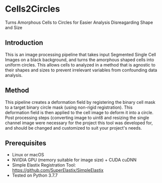 # Cells2Circles
Turns Amorphous Cells to Circles for Easier Analysis Disreagarding Shape and Size

## Introduction
This is an image processing pipeline that takes input Segmented Single Cell Images on a black background, and turns the amorphous shaped cells into uniform circles. This allows cells to analyzed in a method that is agnostic to their shapes and sizes to prevent irrelevant variables from confounding data analysis.

## Method
This pipeline creates a deformation field by registering the binary cell mask to a target binary circle mask (using non-rigid registration). This deformation field is then applied to the cell image to deform it into a circle. Post processing steps (converting image to uint8 and resizing the single channel image were necessary for the project this tool was developed for, and should be changed and customized to suit your project's needs.

## Prerequisites
- Linux or macOS
- NVIDIA GPU (memory suitable for image size) + CUDA cuDNN
- Simple Elastix Registration Tool: https://github.com/SuperElastix/SimpleElastix
- Tested on Python 3.7.7

